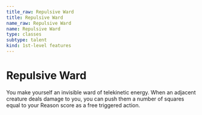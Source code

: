```yaml
---
title_raw: Repulsive Ward
title: Repulsive Ward
name_raw: Repulsive Ward
name: Repulsive Ward
type: classes
subtype: talent
kind: 1st-level features
---
```


# Repulsive Ward

You make yourself an invisible ward of telekinetic energy. When an adjacent creature deals damage to you, you can push them a number of squares equal to your Reason score as a free triggered action.
